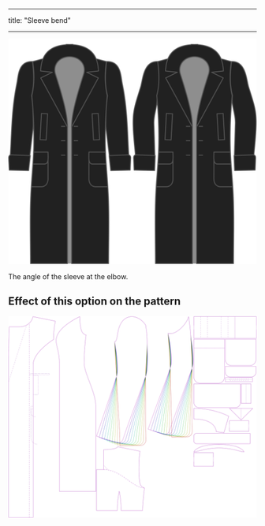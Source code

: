 - - -
title: "Sleeve bend"
- - -

![Sleeve bend](./sleevebend.svg)

The angle of the sleeve at the elbow.

## Effect of this option on the pattern

![This image shows the effect of this option by superimposing several variants that have a different value for this option](carlita_sleevebend_sample.svg "Effect of this option on the pattern")
